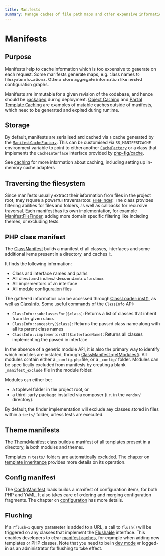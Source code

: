 ```yaml
---
title: Manifests
summary: Manage caches of file path maps and other expensive information
---
```


# Manifests

## Purpose

Manifests help to cache information which is too expensive to generate on each request.
Some manifests generate maps, e.g. class names to filesystem locations.
Others store aggregate information like nested configuration graphs.

Manifests are immutable for a given revision of the codebase,
and hence should be [packaged](/server_requirements#building-packaging-deployment) during deployment.
[Object Caching](/developer_guides/performance/caching)
and [Partial Template Caching](/developer_guides/templates/partial_template_caching)
are examples of mutable caches outside of manifests,
which need to be generated and expired during runtime.

## Storage

By default, manifests are serialised and cached via a cache generated by the [`ManifestCacheFactory`](api:SilverStripe\Core\Cache\ManifestCacheFactory).
This can be customised via `SS_MANIFESTCACHE` environment variable to point to either another
[`CacheFactory`](api:SilverStripe\Core\Cache\CacheFactory) or a class that implements the `CacheInterface`
interface provided by [php-fig/cache](https://github.com/php-fig/cache).

See [caching](/developer_guides/performance/caching/) for more information about caching, including setting up in-memory cache adapters.

## Traversing the filesystem

Since manifests usually extract their information from files in the project root,
they require a powerful traversal tool: [FileFinder](api:SilverStripe\Assets\FileFinder).
The class provides filtering abilities for files and folders, as well as
callbacks for recursive traversal. Each manifest has its own implementation,
for example [ManifestFileFinder](api:SilverStripe\Core\Manifest\ManifestFileFinder), adding more domain specific filtering
like including themes, or excluding tests.

## PHP class manifest

The [ClassManifest](api:SilverStripe\Core\Manifest\ClassManifest) builds a manifest of all classes, interfaces and some
additional items present in a directory, and caches it.

It finds the following information:

- Class and interface names and paths
- All direct and indirect descendants of a class
- All implementors of an interface
- All module configuration files

The gathered information can be accessed through [ClassLoader::inst()](api:SilverStripe\Core\Manifest\ClassLoader::inst()),
as well as [ClassInfo](api:SilverStripe\Core\ClassInfo). Some useful commands of the `ClassInfo` API:

- `ClassInfo::subclassesFor($class)`: Returns a list of classes that inherit from the given class
- `ClassInfo::ancestry($class)`: Returns the passed class name along with all its parent class names
- `ClassInfo::implementorsOf($interfaceName)`: Returns all classes implementing the passed in interface

In the absence of a generic module API, it is also the primary way to identify
which modules are installed, through [ClassManifest::getModules()](api:SilverStripe\Core\Manifest\ClassManifest::getModules()).
All modules contain either a `_config.php` file, or a `_config/` folder. Modules can be specifically
excluded from manifests by creating a blank `_manifest_exclude` file in the module folder.

Modules can either be:

- a toplevel folder in the project root, or
- a third-party package installed via composer (i.e. in the `vendor/` directory).

By default, the finder implementation will exclude any classes stored in files within
a `tests/` folder, unless tests are executed.

## Theme manifests

The [ThemeManifest](api:SilverStripe\View\ThemeManifest) class builds a manifest of all templates present in a directory,
in both modules and themes.

Templates in `tests/` folders are automatically excluded.
The chapter on [template inheritance](../templates/template_inheritance) provides more details
on its operation.

## Config manifest

The [ConfigManifest](api:ConfigManifest) loads builds a manifest of configuration items,
for both PHP and YAML. It also takes care of ordering and merging configuration fragments.
The chapter on [configuration](../configuration) has more details.

## Flushing

If a `?flush=1` query parameter is added to a URL, a call to `flush()` will be triggered
on any classes that implement the [Flushable](flushable) interface.
This enables developers to clear [manifest caches](manifests),
for example when adding new templates or PHP classes.
Note that you need to be in [dev mode](/getting_started/environment_management)
or logged-in as an administrator for flushing to take effect.
